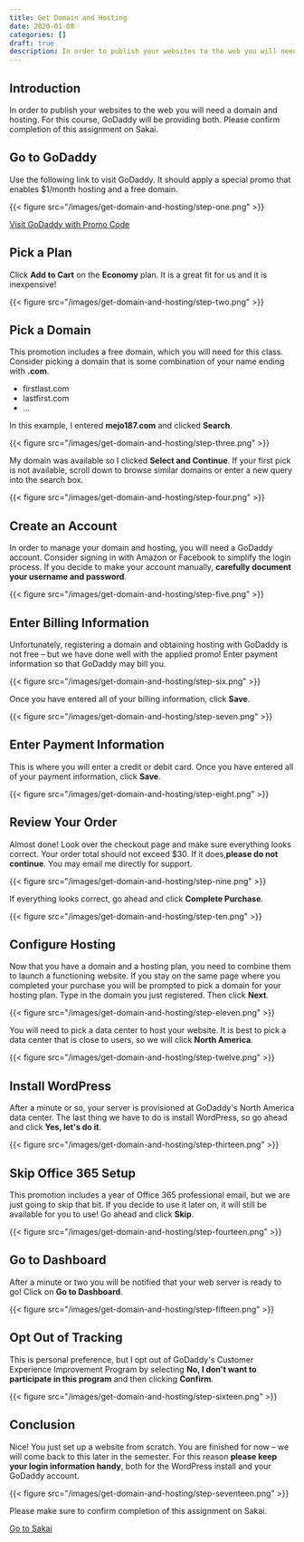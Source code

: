 ```yaml
---
title: Get Domain and Hosting
date: 2020-01-08
categories: []
draft: true
description: In order to publish your websites to the web you will need a domain and hosting. For this course, GoDaddy will be providing both. Please confirm completion of this assignment on Sakai.
---
```


## Introduction

In order to publish your websites to the web you will need a domain and hosting. For this course, GoDaddy will be providing both. Please confirm completion of this assignment on Sakai.

## Go to GoDaddy

Use the following link to visit GoDaddy. It should apply a special promo that enables \$1/month hosting and a free domain.

{{< figure src="/images/get-domain-and-hosting/step-one.png" >}}

[Visit GoDaddy with Promo Code](https://www.offers.com/exit/outbound/offer_id/5195929/ld/offer_tile/c/null/a/null/vb/1655127192784733895/)

## Pick a Plan

Click **Add to Cart** on the **Economy** plan. It is a great fit for us and it is inexpensive!

{{< figure src="/images/get-domain-and-hosting/step-two.png" >}}

## Pick a Domain

This promotion includes a free domain, which you will need for this class. Consider picking a domain that is some combination of your name ending with **.com**.

- firstlast.com
- lastfirst.com
- ...

In this example, I entered **mejo187.com** and clicked **Search**.

{{< figure src="/images/get-domain-and-hosting/step-three.png" >}}

My domain was available so I clicked **Select and Continue**. If your first pick is not available, scroll down to browse similar domains or enter a new query into the search box.

{{< figure src="/images/get-domain-and-hosting/step-four.png" >}}

## Create an Account

In order to manage your domain and hosting, you will need a GoDaddy account. Consider signing in with Amazon or Facebook to simplify the login process. If you decide to make your account manually, **carefully document your username and password**.

{{< figure src="/images/get-domain-and-hosting/step-five.png" >}}

## Enter Billing Information

Unfortunately, registering a domain and obtaining hosting with GoDaddy is not free – but we have done well with the applied promo! Enter payment information so that GoDaddy may bill you.

{{< figure src="/images/get-domain-and-hosting/step-six.png" >}}

Once you have entered all of your billing information, click **Save**.

{{< figure src="/images/get-domain-and-hosting/step-seven.png" >}}

## Enter Payment Information

This is where you will enter a credit or debit card. Once you have entered all of your payment information, click **Save**.

{{< figure src="/images/get-domain-and-hosting/step-eight.png" >}}

## Review Your Order

Almost done! Look over the checkout page and make sure everything looks correct. Your order total should not exceed \$30. If it does,**please do not continue**. You may email me directly for support.

{{< figure src="/images/get-domain-and-hosting/step-nine.png" >}}

If everything looks correct, go ahead and click **Complete Purchase**.

{{< figure src="/images/get-domain-and-hosting/step-ten.png" >}}

## Configure Hosting

Now that you have a domain and a hosting plan, you need to combine them to launch a functioning website. If you stay on the same page where you completed your purchase you will be prompted to pick a domain for your hosting plan. Type in the domain you just registered. Then click **Next**.

{{< figure src="/images/get-domain-and-hosting/step-eleven.png" >}}

You will need to pick a data center to host your website. It is best to pick a data center that is close to users, so we will click **North America**.

{{< figure src="/images/get-domain-and-hosting/step-twelve.png" >}}

## Install WordPress

After a minute or so, your server is provisioned at GoDaddy's North America data center. The last thing we have to do is install WordPress, so go ahead and click **Yes, let's do it**.

{{< figure src="/images/get-domain-and-hosting/step-thirteen.png" >}}

## Skip Office 365 Setup

This promotion includes a year of Office 365 professional email, but we are just going to skip that bit. If you decide to use it later on, it will still be available for you to use! Go ahead and click **Skip**.

{{< figure src="/images/get-domain-and-hosting/step-fourteen.png" >}}

## Go to Dashboard

After a minute or two you will be notified that your web server is ready to go! Click on **Go to Dashboard**.

{{< figure src="/images/get-domain-and-hosting/step-fifteen.png" >}}

## Opt Out of Tracking

This is personal preference, but I opt out of GoDaddy's Customer Experience Improvement Program by selecting **No, I don't want to participate in this program** and then clicking **Confirm**.

{{< figure src="/images/get-domain-and-hosting/step-sixteen.png" >}}

## Conclusion

Nice! You just set up a website from scratch. You are finished for now – we will come back to this later in the semester. For this reason **please keep your login information handy**, both for the WordPress install and your GoDaddy account.

{{< figure src="/images/get-domain-and-hosting/step-seventeen.png" >}}

Please make sure to confirm completion of this assignment on Sakai.

[Go to Sakai](https://sakai.unc.edu)
